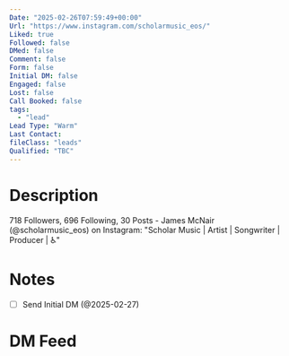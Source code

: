 ```yaml
---
Date: "2025-02-26T07:59:49+00:00"
Url: "https://www.instagram.com/scholarmusic_eos/"
Liked: true
Followed: false
DMed: false
Comment: false
Form: false
Initial DM: false
Engaged: false
Lost: false
Call Booked: false
tags:
  - "lead"
Lead Type: "Warm"
Last Contact:
fileClass: "leads"
Qualified: "TBC"
---
```

# Description
718 Followers, 696 Following, 30 Posts - James McNair (@scholarmusic_eos) on Instagram: "Scholar Music | Artist | Songwriter | Producer | ♿️"
# Notes
- [ ] Send Initial DM (@2025-02-27)
# DM Feed
